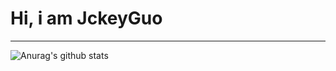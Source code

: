 # Hi, i am JckeyGuo
---
![Anurag's github stats](https://github-readme-stats.vercel.app/api?username=JackeyGuo&show_icons=true&theme=cobalt)

